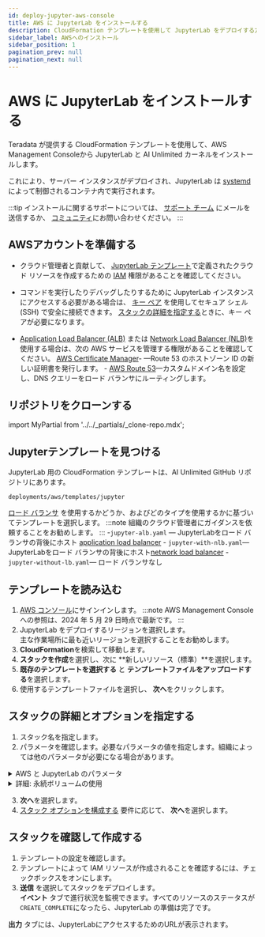 ```yaml
---
id: deploy-jupyter-aws-console
title: AWS に JupyterLab をインストールする
description: CloudFormation テンプレートを使用して JupyterLab をデプロイする方法を学びます。
sidebar_label: AWSへのインストール
sidebar_position: 1
pagination_prev: null
pagination_next: null
---
```


# AWS に JupyterLab をインストールする

Teradata が提供する CloudFormation テンプレートを使用して、AWS Management Consoleから JupyterLab と AI Unlimited カーネルをインストールします。 

これにより、サーバー インスタンスがデプロイされ、JupyterLab は [systemd](../../glossary.md#systemd)によって制御されるコンテナ内で実行されます。

:::tip
インストールに関するサポートについては、 <a href="mailto:aiunlimited.support@Teradata.com">サポート チーム</a> にメールを送信するか、 [コミュニティ](https://support.teradata.com/community?id=community_forum&sys_id=b0aba91597c329d0e6d2bd8c1253affa)にお問い合わせください。
:::

## AWSアカウントを準備する

- クラウド管理者と貢献して、 [JupyterLab テンプレート](https://github.com/Teradata/ai-unlimited/tree/develop/deployments/aws/templates/jupyter)で定義されたクラウド リソースを作成するための [IAM](https://aws.amazon.com/iam/) 権限があることを確認してください。

- コマンドを実行したりデバッグしたりするために JupyterLab インスタンスにアクセスする必要がある場合は、 [キー ペア](https://docs.aws.amazon.com/AWSEC2/latest/UserGuide/ec2-key-pairs.html) を使用してセキュア シェル (SSH) で安全に接続できます。 [スタックの詳細を指定する](#specify-stack-details-and-options)ときに、キー ペアが必要になります。
  
- [Application Load Balancer (ALB)](https://docs.aws.amazon.com/elasticloadbalancing/latest/application/application-load-balancer-getting-started.html) または [Network Load Balancer (NLB)](https://docs.aws.amazon.com/elasticloadbalancing/latest/network/network-load-balancer-getting-started.html)を使用する場合は、次の AWS サービスを管理する権限があることを確認してください。
	[AWS Certificate Manager](https://docs.aws.amazon.com/acm/)- —Route 53 のホストゾーン ID の新しい証明書を発行します。
	\- [AWS Route 53](https://docs.aws.amazon.com/Route53/latest/DeveloperGuide/Welcome.html)—カスタムドメイン名を設定し、DNS クエリーをロード バランサにルーティングします。


## リポジトリをクローンする

import MyPartial from '../../_partials/_clone-repo.mdx';

<MyPartial />


## Jupyterテンプレートを見つける

JupyterLab 用の CloudFormation テンプレートは、AI Unlimited GitHub リポジトリにあります。

`deployments/aws/templates/jupyter`

[ロード バランサ](../../glossary.md#load-balancer) を使用するかどうか、およびどのタイプを使用するかに基づいてテンプレートを選択します。
:::note
組織のクラウド管理者にガイダンスを依頼することをお勧めします。
:::
    -`jupyter-alb.yaml` — JupyterLabをロード バランサの背後にホスト [application load balancer](../../glossary.md#application-load-balancer)
    \- `jupyter-with-nlb.yaml`— JupyterLabをロード バランサの背後にホスト[network load balancer](../../glossary.md#network-load-balancer)
     \- `jupyter-without-lb.yaml`— ロード バランサなし


## テンプレートを読み込む	

1. [AWS コンソール](https://aws.amazon.com)にサインインします。
   :::note
   AWS Management Consoleへの参照は、2024 年 5 月 29 日時点で最新です。
   :::
2. JupyterLab をデプロイするリージョンを選択します。<br/>
   主な作業場所に最も近いリージョンを選択することをお勧めします。
3. **CloudFormation**を検索して移動します。
4. **スタックを作成**を選択し、次に **新しいリソース（標準）**を選択します。
5. **既存のテンプレートを選択する** と **テンプレートファイルをアップロードする**を選択します。
6. 使用するテンプレートファイルを選択し、 **次へ**をクリックします。


## スタックの詳細とオプションを指定する

1. スタック名を指定します。
2. パラメータを確認します。必要なパラメータの値を指定します。組織によっては他のパラメータが必要になる場合があります。

<details>

<summary>AWS と JupyterLab のパラメータ</summary>

| パラメータ | 説明 | note 
|---------|-------------|-----------|
| InstanceType | サービスに使用する EC2 インスタンスタイプ。 | デフォルトで必須<br/>デフォルト: t3.small<br/>コストを節約するために、デフォルトのインスタンス タイプを使用することをお勧めします。|
| RootVolumeSize | インスタンスに接続するルートディスクのサイズ（GB 単位）。| デフォルトで必須<br/>デフォルト: 8<br/>8 ～ 1000 までの値をサポートします。 |
| TerminationProtection | インスタンス終了保護を有効にします。| デフォルトで必須<br/>デフォルト: false |
|IamRole | CloudFormation が新しい IAM ロールを作成するか、既存のロールを使用するかを指定します。 | デフォルトで必須<br/>デフォルト: New<br/>サポートされているオプション:: NewまたはExisting |
|IamRoleName | インスタンスに割り当てるIAMロールの名前。既存のIAMロールまたは 新しく作成されたIAMロールのいずれか。| デフォルトでオプション<br/>デフォルト:  ai-unlimited-iam-role<br/>新しい IAM ロールに名前を付ける場合、CloudFormation では CAPABILITY_NAMED_IAM 機能が必要です。自動生成された名前を使用するには、これを空白のままにしておきます。 |
|IamPermissions<br/>Boundary | インスタンスに割り当てられた IAM ロールに関連付ける IAM アクセス許可境界の ARN。| オプション<br/>デフォルト: NA|
|AvailabilityZone | インスタンスをデプロイするアベイラビリティーゾーン。 | 必須<br/>デフォルト: NA<br/>値はサブネット、既存のボリュームのゾーンと一致する必要があり、インスタンス タイプは選択したゾーンで使用可能である必要があります。 |
|LoadBalancing		|インスタンスが NLB 経由でアクセスされるかどうかを指定します。| デフォルトで必須<br/>デフォルト: NetworkLoadBalancer<br/>サポートされているオプション: NetworkLoadBalancerまたはNone |
|LoadBalancerScheme	| ロードバランサーが使用されている場合、このフィールドはインスタンスがインターネットからアクセスできるか、または VPC 内からのみアクセスできるかを指定します。| デフォルトでオプション<br/>デフォルト: Internet-facing<br/>ンターネット向けのロードバランサーの DNS 名は、ノードのパブリック IP アドレスにパブリックに解決可能です。したがって、インターネット向けのロードバランサーは、インターネット経由でクライアントからのリクエストをルーティングできます。内部ロードバランサーのノードにはプライベート IP アドレスのみがあります。内部ロードバランサーの DNS 名は、ノードの個人 IP アドレスにパブリックに解決可能です。したがって、内部ロードバランサーは、ロードバランサーの VPC にアクセスできるクライアントからのリクエストをルーティングできます。|
|Private	|サービスがパブリック IP のないプライベート ネットワークにデプロイされるかどうかを指定します。| 必須<br/>デフォルト: false<br/>マネージャーが存在するサブネットで「パブリック IPv4 アドレスの自動割り当てを有効にする」オプションが選択されていることを確認してください。このオプションが選択されていない場合、インストールが失敗する可能性があります。|
|Session	|AWS Session Manager を使用してインスタンスにアクセスできるかどうかを指定します。| 必須<br/>デフォルト: false |
|Vpc		|インスタンスをデプロイするネットワーク。|必須<br/>デフォルト: NA|
|Subnet	|インスタンスをデプロイするサブネットワーク。 |必須<br/>デフォルト: NA<br/>サブネットは、選択した可用性ゾーンに存在する必要があります。|
|KeyName		|インスタンスの起動後にインスタンスに安全に接続できるようにする公開/秘密キーのペア。AWS アカウントを作成するときに、優先リージョンで作成するキー ペアです。| オプション<br/>デフォルト: NA<br/>SSH キーを含めない場合は、このフィールドを空白のままにします。|
|AccessCIDR	|インスタンスへのアクセスが許可される CIDR IP アドレスの範囲。| オプション<br/>デフォルト: NA<br/>この値は信頼できる IP 範囲に設定することをお勧めします。カスタム セキュリティ グループ イングレス ルールを作成しない限り、受信トラフィックを許可するには、AccessCIDR、PrefixList、または SecurityGroup の少なくとも 1 つを定義します。|
|PrefixList			| インスタンスとの通信に使用できるプレフィックス リスト。同じポリシーの適用を必要とする一連の IP アドレス範囲を定義する CIDR ブロックのコレクションです。| オプション<br/>デフォルト: NA<br/>カスタム セキュリティ グループ イングレス ルールを作成しない限り、受信トラフィックを許可するには、AccessCIDR、PrefixList、または SecurityGroup の少なくとも 1 つを定義します。|
|SecurityGroup	|インスタンスへの受信トラフィックと送信トラフィックを制御する仮想ファイアウォール。| オプション<br/>デフォルト: NA<br/>インスタンスへのアクセスが許可されるプロトコル、ポート、IP アドレスまたは CIDR ブロックを指定する一連のルールとして実装されます。カスタム セキュリティ グループ イングレス ルールを作成しない限り、受信トラフィックを許可するには、AccessCIDR、PrefixList、または SecurityGroup の少なくとも 1 つを定義します。|
|UsePersistentVolume| データの保存に新しい永続ボリュームを使用するか、既存の永続ボリュームを使用するかを指定します。パラメータ セクションの下にある「*詳細: 永続ボリュームの使用*」を参照してください。 |デフォルトでオプション<br/>デフォルト: New<br/>サポートされるオプションは、ユースケースに応じて、新しい永続ボリュームまたは既存の永続ボリュームです。|
|PersistentVolumeSize	|インスタンスに接続できる永続ボリュームのサイズ（GB 単位）。|デフォルトで必須<br/>デフォルト: 20<br/>8～1000の値をサポート|
|ExistingPersistent<br/>VolumeId		|インスタンスに接続できる既存の永続ボリュームの ID。| UsePersistentVolume が Existing に設定されている場合に必須<br/>デフォルト: NA<br/>永続ボリュームは、AI Unlimited インスタンスと同じアベイラビリティーゾーンに存在する必要があります。|
|PersistentVolume<br/>DeletionPolicy		|CloudFormation デプロイメントを削除するときの永続ボリュームの動作。| デフォルトで必須<br/>デフォルト:  Retain<br/>サポートされているオプションは、Delete、Retain、RetainExceptOnCreate、および Snapshot です。|
|LatestAmiId	|AMI の最新バージョンを指すイメージの ID。この値は SSM ルックアップに使用されます。|デフォルトで必須<br/>デフォルト: NA<br/>このデプロイメントでは、利用可能な最新の ami-amazon-linux-latest/amzn2-ami-hvm-x86_64-gp2 イメージが使用されます。<br/>重要: この値を変更するとスタックが壊れる可能性があります。|
| JupyterHttpPort |JupyterLab サービス UI にアクセスするためのポート。| デフォルトで必須<br/>デフォルト: 8888|
| JupyterVersion | デプロイする JupyterLab のバージョン。| デフォルトで必須<br/>デフォルト: latest<br/>値はコンテナのバージョン タグ (例: latest) です。 |
| JupyterToken | UI から JupyterLab にアクセスするために使用されるトークンまたはパスワード。| 必須<br/>デフォルト: NA<br/>トークンは文字で始まり、英数字のみで構成されている必要があります。許可されるパターンは^[a-zA-Z][a-zA-Z0-9-]*です。 |
</details>

<details>

<summary>詳細: 永続ボリュームの使用</summary>

JupyterLab インスタンスはコンテナ内で実行され、その構成データはインスタンスのルート ボリュームのデータベースに保存されます。このデータは、インスタンスをシャットダウン、再起動、またはスナップショットを作成して再起動しても保持されます。 

永続ボリュームには、コンテナ化されたアプリケーションのデータが、それが実行されるコンテナ、ポッド、またはノードの存続期間を超えて保存されます。 

] **永続ボリュームがない場合**

コンテナ、ポッド、またはノードがクラッシュまたは終了すると、JupyterLab 構成データが失われます。新しい JupyterLab インスタンスをデプロイすることはできますが、失われたインスタンスと同じ状態にすることはできません。

**永続ボリュームがある場合**

コンテナ、ポッド、またはノードがクラッシュまたは終了し、JupyterLab 構成データが永続ボリュームに保存されている場合は、失われたインスタンスと同じ構成の新しい JupyterLab インスタンスをデプロイできます。

**例**

1. JupyterLab をデプロイし、次のパラメータを含めます:
   - `UsePersistentVolume`: **New**
   - `PersistentVolumeDeletionPolicy`: **Retain**
3. スタックを作成したら、[**Outputs**] タブで `volume-id` をメモします。
4. JupyterLab を使用します。
5. JupyterLab インスタンスが失われた場合は、JupyterLab を再度デプロイし、次のパラメータを含めます:
   - `UsePersistentVolume`: **New**
   - `PersistentVolumeDeletionPolicy`: **Retain** 
   - `ExistingPersistentVolumeId`: 手順 2 でメモした値
   
 新しい JupyterLab インスタンスは、失われたインスタンスと同じ構成になります。

</details>

3. **次へ**を選択します。
4. [スタック オプションを構成する](https://docs.aws.amazon.com/AWSCloudFormation/latest/UserGuide/cfn-console-add-tags.html) 要件に応じて、 **次へ**を選択します。 


## スタックを確認して作成する

1. テンプレートの設定を確認します。 
2. テンプレートによって IAM リソースが作成されることを確認するには、チェックボックスをオンにします。 
3. **送信** を選択してスタックをデプロイします。<br />
**イベント** タブで進行状況を監視できます。すべてのリソースのステータスが `CREATE_COMPLETE`になったら、JupyterLab の準備は完了です。 

**出力** タブには、JupyterLabにアクセスするためのURLが表示されます。



